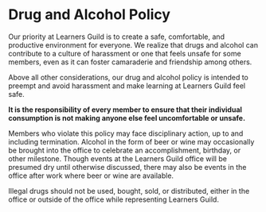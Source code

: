 # Drug and Alcohol Policy

Our priority at Learners Guild is to create a safe, comfortable, and productive environment for everyone. We realize that drugs and alcohol can contribute to a culture of harassment or one that feels unsafe for some members, even as it can foster camaraderie and friendship among others.

Above all other considerations, our drug and alcohol policy is intended to preempt and avoid harassment and make learning at Learners Guild feel safe.  

**It is the responsibility of every member to ensure that their individual consumption is not making anyone else feel uncomfortable or unsafe.**

Members who violate this policy may face disciplinary action, up to and including termination. Alcohol in the form of beer or wine may occasionally be brought into the office to celebrate an accomplishment, birthday, or other milestone. Though events at the Learners Guild office will be presumed dry until otherwise discussed, there may also be events in the office after work where beer or wine are available.

Illegal drugs should not be used, bought, sold, or distributed, either in the office or outside of the office while representing Learners Guild.
